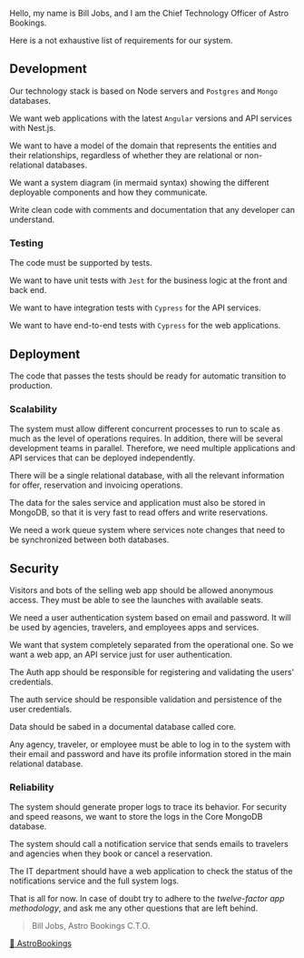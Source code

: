 Hello, my name is Bill Jobs, and I am the Chief Technology Officer of Astro Bookings.

Here is a not exhaustive list of requirements for our system.

## Development

Our technology stack is based on Node servers and `Postgres` and `Mongo` databases.

We want web applications with the latest `Angular` versions and API services with Nest.js.

We want to have a model of the domain that represents the entities and their relationships, regardless of whether they are relational or non-relational databases.

We want a system diagram (in mermaid syntax) showing the different deployable components and how they communicate.

Write clean code with comments and documentation that any developer can understand.

### Testing

The code must be supported by tests.

We want to have unit tests with `Jest` for the business logic at the front and back end.

We want to have integration tests with `Cypress` for the API services.

We want to have end-to-end tests with `Cypress` for the web applications.

## Deployment

The code that passes the tests should be ready for automatic transition to production.

### Scalability

The system must allow different concurrent processes to run to scale as much as the level of operations requires. In addition, there will be several development teams in parallel. Therefore, we need multiple applications and API services that can be deployed independently.

There will be a single relational database, with all the relevant information for offer, reservation and invoicing operations.

The data for the sales service and application must also be stored in MongoDB, so that it is very fast to read offers and write reservations.

We need a work queue system where services note changes that need to be synchronized between both databases.

## Security

Visitors and bots of the selling web app should be allowed anonymous access. They must be able to see the launches with available seats.

We need a user authentication system based on email and password. It will be used by agencies, travelers, and employees apps and services.

We want that system completely separated from the operational one. So we want a web app, an API service just for user authentication.

The Auth app should be responsible for registering and validating the users' credentials.

The auth service should be responsible validation and persistence of the user credentials.

Data should be sabed in a documental database called core.

Any agency, traveler, or employee must be able to log in to the system with their email and password and have its profile information stored in the main relational database.

### Reliability

The system should generate proper logs to trace its behavior. For security and speed reasons, we want to store the logs in the Core MongoDB database.

The system should call a notification service that sends emails to travelers and agencies when they book or cancel a reservation.

The IT department should have a web application to check the status of the notifications service and the full system logs.

That is all for now. In case of doubt try to adhere to the _twelve-factor app methodology_, and ask me any other questions that are left behind.

> Bill Jobs, Astro Bookings C.T.O.

[🚀 AstroBookings](https://github.com/AstroBookings)

